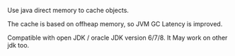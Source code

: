 Use java direct memory to cache objects.  

The cache is based on offheap memory, so JVM GC Latency is improved.


Compatible with open JDK / oracle JDK version 6/7/8. It May work on other jdk too.
